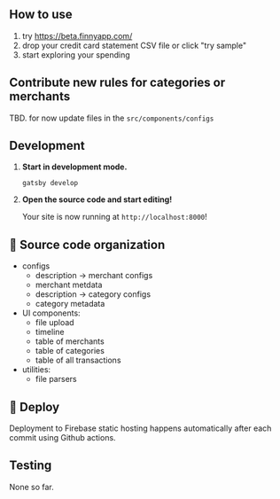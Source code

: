 ## How to use

1. try https://beta.finnyapp.com/
2. drop your credit card statement CSV file or click "try sample"
3. start exploring your spending


## Contribute new rules for categories or merchants 
TBD. for now update files in the `src/components/configs`


## Development

1.  **Start in development mode.**

    ```shell
    gatsby develop
    ```

2.  **Open the source code and start editing!**

    Your site is now running at `http://localhost:8000`!

## 🧐 Source code organization

* configs
  * description -> merchant configs
  * merchant metdata
  * description -> category configs
  * category metadata 
* UI components:
  * file upload
  * timeline
  * table of merchants
  * table of categories
  * table of all transactions
* utilities:
  * file parsers


## 💫 Deploy

Deployment to Firebase static hosting happens automatically after each commit using Github actions.


## Testing

None so far.